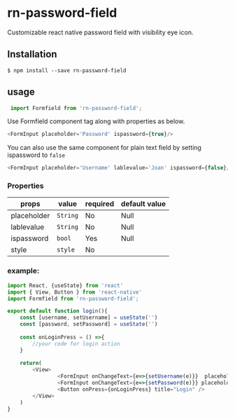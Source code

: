 # rn-password-field
Customizable react native password field with visibility eye icon.

## Installation
`$ npm install --save rn-password-field`

## usage

```js
 import Formfield from 'rn-password-field'; 
 ```
 Use Formfield component tag along with properties as below.
 
 ```js
<FormInput placeholder='Password' ispassword={true}/>
 ```
 You can also use the same component for plain text field by setting ispassword to `false`
 ```js
<FormInput placeholder='Username' lablevalue='Joan' ispassword={false}/>
 ```
### Properties

|props|value  | required | default value|
|--|--|--|--|
| placeholder | `String`  | No | Null |
| lablevalue | `String`  | No | Null |
| ispassword | `bool`  | Yes | Null |
| style | `style`  | No |  |

### example: 
``` js
import React, {useState} from 'react'
import { View, Button } from 'react-native'
import Formfield from 'rn-password-field';

export default function login(){
    const [username, setUsername] = useState('')
    const [password, setPassword] = useState('')
    
    const onLoginPress = () =>{
        //your code for login action
    }
    
    return(
        <View>
                <FormInput onChangeText={e=>{setUsername(e)}}  placeholder='Email Id / Phone number' lablevalue={username} ispassword={false}/>
                <FormInput onChangeText={e=>{setPassword(e)}} placeholder='Password' lablevalue={password} ispassword={true}/>
                <Button onPress={onLoginPress} title="Login" />
        </View>
    )
}
```

